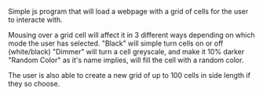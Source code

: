 Simple js program that will load a webpage with a grid of cells for the user to interacte with. 

Mousing over a grid cell will affect it in 3 different ways depending on which mode the user has selected.
"Black" will simple turn cells on or off (white/black)
"Dimmer" will turn a cell greyscale, and make it 10% darker
"Random Color" as it's name implies, will fill the cell with a random color.

The user is also able to create a new grid of up to 100 cells in side length if they so choose. 
